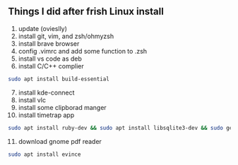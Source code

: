 ## Things I did after frish Linux install

1. update (ovieslly)
2. install git, vim, and zsh/ohmyzsh
3. install brave browser
4. config .vimrc and add some function to .zsh
5. install vs code as deb
6. install C/C++ complier
``` bash
sudo apt install build-essential
```
7. install kde-connect
8. install vlc
9. install some clipborad manger
10. install timetrap app
```bash
sudo apt install ruby-dev && sudo apt install libsqlite3-dev && sudo gem install timetrap
```
11. download gnome pdf reader
```bash
sudo apt install evince
```
